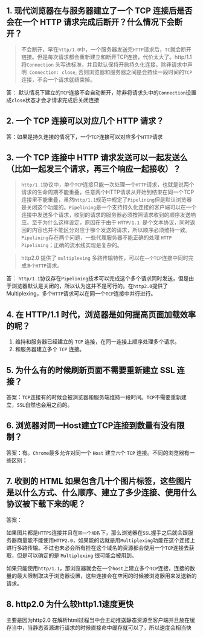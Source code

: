 ## 1. 现代浏览器在与服务器建立了一个 TCP 连接后是否会在一个 HTTP 请求完成后断开？什么情况下会断开？

> 不会断开，早在`http/1.0`中，一个服务器发送完`HTTP`请求后，`TC`就会断开链接。但是每次请求都会重新建立和断开TCP连接，代价太大了。http/1.1将`Connection` 头写进标准，并且默认保持开启持久化连接，除非请求中声明` Connection: close`, 否则浏览器和服务器之间是会持续一段时间的`TCP`连接，不会一个请求就结束掉。

答： 默认情况下建立的`TCP`连接不会自动断开，除非将请求头中的`Connection`设置成`close`状态才会才请求完成后关闭连接

## 2. 一个 TCP 连接可以对应几个 HTTP 请求？

答：如果是持久连接的情况下，一个`TCP`连接可以对应多个`HTTP`请求

## 3. 一个 TCP 连接中 HTTP 请求发送可以一起发送么（比如一起发三个请求，再三个响应一起接收）？

> `http/1.1`协议中，单个`TCP`连接只能一次处理一个`HTTP`请求，也就是说两个请求的生命周期不能重叠，任意两个HTTP请求从开始到结束在同一个TCP连接里不能重叠，虽然`http/1.1`规范中规定了`Pipelining`但是默认浏览器是关闭这个功能的。`Pipelining`是一个支持持久化连接的客户端可以在一个连接中发送多个请求，收到的请求的服务器必须按照请求收到的顺序发送响应。至于为什么这样设定，原因在于由于 `HTTP/1.1 `是个文本协议，同时返回的内容也并不能区分对应于哪个发送的请求，所以顺序必须维持一致。`Pipelining`存在两个问题，一些代理服务器不能正确的处理 `HTTP Pipelining`；正确的流水线实现是复杂的。

> http2.0 提供了 `multiplexing` 多路传输特性，可以在`一个TCP`连接中同时完成`多个HTTP`请求。

答： `http/1.1`协议存在`Pipelining`技术可以完成这个多个请求同时发送，但是由于浏览器默认是关闭的，所以认为这并不是可行的。在`http2.0`提供了Multiplexing，多个`HTTP`请求可以在同一个`TCP`连接中并行进行。

## 4. 在 HTTP/1.1 时代，浏览器是如何提高页面加载效率的呢？

1. 维持和服务器已经建立的 `TCP` 连接，在同一连接上顺序处理多个请求。
2. 和服务器建立多个 `TCP` 连接。

## 5. 为什么有的时候刷新页面不需要重新建立 SSL 连接？

答案：`TCP`连接有的时候会被浏览器和服务端维持一段时间。`TCP`不需要重新建立，`SSL`自然也会用之前的。

## 6. 浏览器对同一Host建立TCP连接到数量有没有限制？

答案：有。`Chrome`最多允许对同一个 `Host` 建立`六`个 `TCP` 连接。不同的浏览器有一些区别；

## 7. 收到的 HTML 如果包含几十个图片标签，这些图片是以什么方式、什么顺序、建立了多少连接、使用什么协议被下载下来的呢？

答案：

如果图片都是`HTTPS`连接并且在`同一个域名`下，那么浏览器在`SSL`握手之后就会跟服务器商量能不能使用`HTTP2.0`，如果能的话就是用`Multiplexing`功能在这个连接上进行多路传输。不过也未必会所有挂在这个域名的资源都会使用一个` TCP `连接去获取，但是可以确定的是 `Multiplexing` 很可能会被用到。

如果只能使用`http/1.1`，那浏览器就会在一个`host`上建立多个`TCP`连接，连接的数量的最大限制取决于浏览器设置，这些连接会在空闲的时候被浏览器用来发送新的请求。


## 8. http2.0 为什么较http1.1速度更快

主要是因为http2.0 在解析html过程当中会主动推送静态资源至客户端并且放在缓存当中，当静态资源进行请求的时候直接命中缓存就可以了，所以速度会相当快